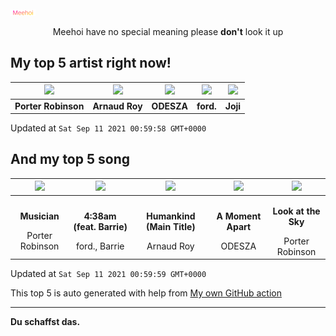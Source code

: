[![Meehoi Logo](https://github.com/beam41/beam41/raw/master/mh.svg)](http://my.meehoi.me/)
<p align="center">Meehoi have no special meaning please <b>don't</b> look it up</p>

## My top 5 artist right now!
<!-- table start -->
|<img src="https://i.scdn.co/image/ab6761610000f1781804f56bdcb9322c5f3f8f21">|<img src="https://i.scdn.co/image/ab6761610000f178c0e28855b7d287869a92cf7f">|<img src="https://i.scdn.co/image/ab6761610000f17870cc86dd8a11e2d4383d6852">|<img src="https://i.scdn.co/image/ab6761610000f178f147ebb52847d4746bccede1">|<img src="https://i.scdn.co/image/ab6761610000f17828f8b68ea703b22fc0c8be11">|
| :---: | :---: | :---: | :---: | :---: |
|<b>Porter Robinson</b>|<b>Arnaud Roy</b>|<b>ODESZA</b>|<b>ford.</b>|<b>Joji</b>|

Updated at `Sat Sep 11 2021 00:59:58 GMT+0000`
<!-- table end -->

## And my top 5 song
<!-- table song start -->
|<img src="https://i.scdn.co/image/ab67616d00001e027d6ac8b4a84ad4b342050d87">|<img src="https://i.scdn.co/image/ab67616d00001e02dbbdb2f6843714b3daa043a0">|<img src="https://i.scdn.co/image/ab67616d00001e0284b9b765df0a88c0884b16ef">|<img src="https://i.scdn.co/image/ab67616d00001e0299a3a1c380019cdc2ba9b8c2">|<img src="https://i.scdn.co/image/ab67616d00001e027d6ac8b4a84ad4b342050d87">|
| :---: | :---: | :---: | :---: | :---: |
|<p><b>Musician</b></p> Porter Robinson|<p><b>4:38am (feat. Barrie)</b></p> ford., Barrie|<p><b>Humankind (Main Title)</b></p> Arnaud Roy|<p><b>A Moment Apart</b></p> ODESZA|<p><b>Look at the Sky</b></p> Porter Robinson|

Updated at `Sat Sep 11 2021 00:59:59 GMT+0000`
<!-- table song end -->

This top 5 is auto generated with help from [My own GitHub action](https://github.com/beam41/spotify-listening)

---

**Du schaffst das.**